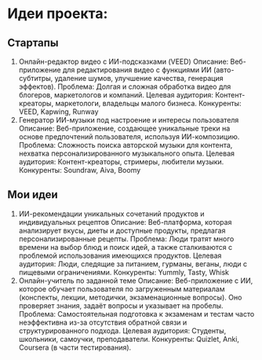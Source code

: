 # Идеи проекта:
## Стартапы
1) Онлайн-редактор видео с ИИ-подсказками (VEED)
Описание: Веб-приложение для редактирования видео с функциями ИИ (авто-субтитры, удаление шумов, улучшение качества, генерация эффектов).
Проблема: Долгая и сложная обработка видео для блогеров, маркетологов и компаний.
Целевая аудитория: Контент-креаторы, маркетологи, владельцы малого бизнеса.
Конкуренты: VEED, Kapwing, Runway
2) Генератор ИИ-музыки под настроение и интересы пользователя
Описание: Веб-приложение, создающее уникальные треки на основе предпочтений пользователя, используя ИИ-композицию.
Проблема: Сложность поиска авторской музыки для контента, нехватка персонализированного музыкального опыта.
Целевая аудитория: Контент-креаторы, стримеры, любители музыки.
Конкуренты: Soundraw, Aiva, Boomy
## Мои идеи

1) ИИ-рекомендации уникальных сочетаний продуктов и индивидуальных рецептов
Описание: Веб-платформа, которая анализирует вкусы, диеты и доступные продукты, предлагая персонализированные рецепты.
Проблема: Люди тратят много времени на выбор блюд и поиск идей, а также сталкиваются с проблемой использования имеющихся продуктов.
Целевая аудитория: Люди, следящие за питанием, гурманы, веганы, люди с пищевыми ограничениями.
Конкуренты: Yummly, Tasty, Whisk
2) Онлайн-учитель по заданной теме
Описание: Веб-приложение с ИИ, которое обучает пользователя по загруженным материалам (конспекты, лекции, методички, экзаменационные вопросы). Оно проверяет знания, задаёт вопросы и указывает на пробелы.
Проблема: Самостоятельная подготовка к экзаменам и тестам часто неэффективна из-за отсутствия обратной связи и структурированного подхода.
Целевая аудитория: Студенты, школьники, самоучки, преподаватели.
Конкуренты: Quizlet, Anki, Coursera (в части тестирования).
